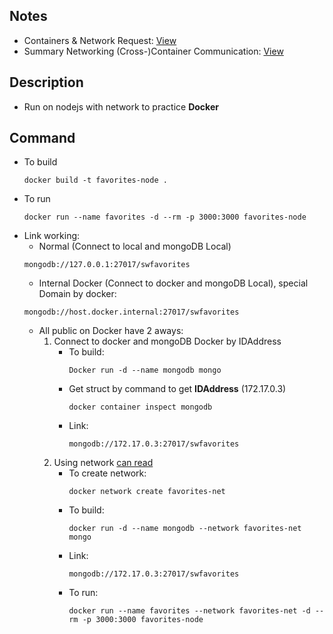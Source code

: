 ## Notes
- Containers & Network Request: [View](https://github.com/NewTechnology123/Docker/issues/8)
- Summary Networking (Cross-)Container Communication: [View](https://github.com/NewTechnology123/Docker/issues/9)
## Description
- Run on nodejs with network to practice **Docker**
## Command
- To build 
    ```
    docker build -t favorites-node .
    ```
- To run 
    ```
    docker run --name favorites -d --rm -p 3000:3000 favorites-node
    ```
- Link working: 
    - Normal (Connect to local and mongoDB Local) 
    ```
    mongodb://127.0.0.1:27017/swfavorites
    ```
    - Internal Docker (Connect to docker and mongoDB Local), special Domain by docker: 
    ```
    mongodb://host.docker.internal:27017/swfavorites
    ``` 
    - All public on Docker have 2 aways:
        1. Connect to docker and mongoDB Docker by IDAddress
            - To build: 
                ```
                Docker run -d --name mongodb mongo
                ```
            - Get struct by command to get **IDAddress** (172.17.0.3)  
                ```
                docker container inspect mongodb
                ``` 
            - Link: 
                ```
                mongodb://172.17.0.3:27017/swfavorites
                ```
        2. Using network  [can read](https://github.com/NewTechnology123/Docker/issues/7)
            - To create network: 
                ```
                docker network create favorites-net
                ```
            - To build: 
                ```
                docker run -d --name mongodb --network favorites-net mongo
                ```
            - Link: 
                ```
                mongodb://172.17.0.3:27017/swfavorites
                ```
            - To run: 
                ```
                docker run --name favorites --network favorites-net -d --rm -p 3000:3000 favorites-node
                 ```
    

